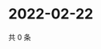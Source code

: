 # 2022-02-22

共 0 条

<!-- BEGIN WEIBO -->
<!-- 最后更新时间 Tue Feb 22 2022 08:36:19 GMT+0800 (China Standard Time) -->

<!-- END WEIBO -->

